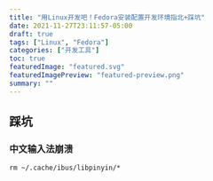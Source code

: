 ```yaml
---
title: "用Linux开发吧！Fedora安装配置开发环境指北+踩坑"
date: 2021-11-27T23:11:57-05:00
draft: true
tags: ["Linux", "Fedora"]
categories: ["开发工具"]
toc: true
featuredImage: "featured.svg"
featuredImagePreview: "featured-preview.png"
summary: ""
---
```


## 踩坑

### 中文输入法崩溃

`rm ~/.cache/ibus/libpinyin/*`